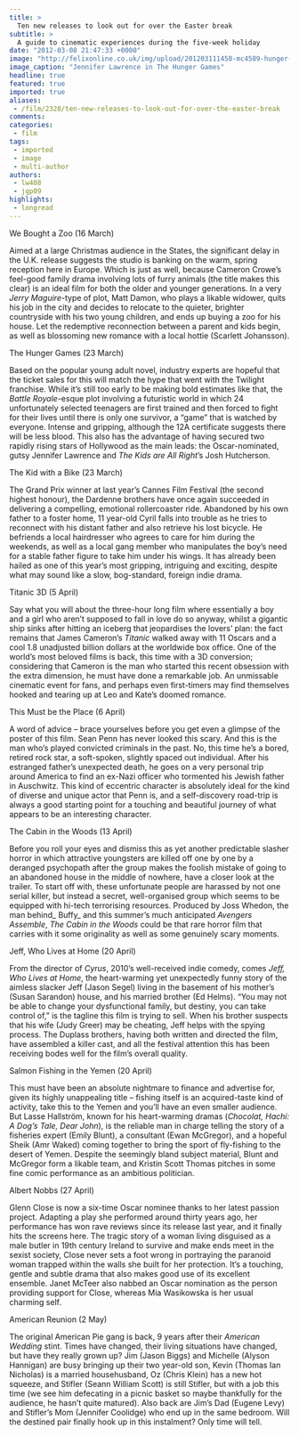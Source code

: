 ```yaml
---
title: >
  Ten new releases to look out for over the Easter break
subtitle: >
  A guide to cinematic experiences during the five-week holiday
date: "2012-03-08 21:47:33 +0000"
image: "http://felixonline.co.uk/img/upload/201203111450-mc4509-hunger-games.jpg"
image_caption: "Jennifer Lawrence in The Hunger Games"
headline: true
featured: true
imported: true
aliases:
 - /film/2328/ten-new-releases-to-look-out-for-over-the-easter-break
comments:
categories:
 - film
tags:
 - imported
 - image
 - multi-author
authors:
 - lw408
 - jgp09
highlights:
 - longread
---
```


We Bought a Zoo (16 March)

Aimed at a large Christmas audience in the States, the significant delay in the U.K. release suggests the studio is banking on the warm, spring reception here in Europe. Which is just as well, because Cameron Crowe’s feel-good family drama involving lots of furry animals (the title makes this clear) is an ideal film for both the older and younger generations. In a very _Jerry Maguire_-type of plot, Matt Damon, who plays a likable widower, quits his job in the city and decides to relocate to the quieter, brighter countryside with his two young children, and ends up buying a zoo for his house. Let the redemptive reconnection between a parent and kids begin, as well as blossoming new romance with a local hottie (Scarlett Johansson).

The Hunger Games (23 March)

Based on the popular young adult novel, industry experts are hopeful that the ticket sales for this will match the hype that went with the Twilight franchise. While it’s still too early to be making bold estimates like that, the _Battle Royale_-esque plot involving a futuristic world in which 24 unfortunately selected teenagers are first trained and then forced to fight for their lives until there is only one survivor, a “game” that is watched by everyone. Intense and gripping, although the 12A certificate suggests there will be less blood. This also has the advantage of having secured two rapidly rising stars of Hollywood as the main leads: the Oscar-nominated, gutsy Jennifer Lawrence and _The Kids are All Right_’s Josh Hutcherson.

The Kid with a Bike (23 March)

The Grand Prix winner at last year’s Cannes Film Festival (the second highest honour), the Dardenne brothers have once again succeeded in delivering a compelling, emotional rollercoaster ride. Abandoned by his own father to a foster home, 11 year-old Cyril falls into trouble as he tries to reconnect with his distant father and also retrieve his lost bicycle. He befriends a local hairdresser who agrees to care for him during the weekends, as well as a local gang member who manipulates the boy’s need for a stable father figure to take him under his wings. It has already been hailed as one of this year’s most gripping, intriguing and exciting, despite what may sound like a slow, bog-standard, foreign indie drama.

Titanic 3D (5 April)

Say what you will about the three-hour long film where essentially a boy and a girl who aren’t supposed to fall in love do so anyway, whilst a gigantic ship sinks after hitting an iceberg that jeopardises the lovers’ plan: the fact remains that James Cameron’s _Titanic_ walked away with 11 Oscars and a cool 1.8 unadjusted billion dollars at the worldwide box office. One of the world’s most beloved films is back, this time with a 3D conversion; considering that Cameron is the man who started this recent obsession with the extra dimension, he must have done a remarkable job. An unmissable cinematic event for fans, and perhaps even first-timers may find themselves hooked and tearing up at Leo and Kate’s doomed romance.

This Must be the Place (6 April)

A word of advice – brace yourselves before you get even a glimpse of the poster of this film. Sean Penn has never looked this scary. And this is the man who’s played convicted criminals in the past. No, this time he’s a bored, retired rock star, a soft-spoken, slightly spaced out individual. After his estranged father’s unexpected death, he goes on a very personal trip around America to find an ex-Nazi officer who tormented his Jewish father in Auschwitz. This kind of eccentric character is absolutely ideal for the kind of diverse and unique actor that Penn is, and a self-discovery road-trip is always a good starting point for a touching and beautiful journey of what appears to be an interesting character.

The Cabin in the Woods (13 April)

Before you roll your eyes and dismiss this as yet another predictable slasher horror in which attractive youngsters are killed off one by one by a deranged psychopath after the group makes the foolish mistake of going to an abandoned house in the middle of nowhere, have a closer look at the trailer. To start off with, these unfortunate people are harassed by not one serial killer, but instead a secret, well-organised group which seems to be equipped with hi-tech terrorising resources. Produced by Joss Whedon, the man behind_ Buffy_ and this summer’s much anticipated _Avengers Assemble_, _The Cabin in the Woods_ could be that rare horror film that carries with it some originality as well as some genuinely scary moments.

Jeff, Who Lives at Home (20 April)

From the director of _Cyrus_, 2010’s well-received indie comedy, comes _Jeff, Who Lives at Home_, the heart-warming yet unexpectedly funny story of the aimless slacker Jeff (Jason Segel) living in the basement of his mother’s (Susan Sarandon) house, and his married brother (Ed Helms). “You may not be able to change your dysfunctional family, but destiny, you can take control of,” is the tagline this film is trying to sell. When his brother suspects that his wife (Judy Greer) may be cheating, Jeff helps with the spying process. The Duplass brothers, having both written and directed the film, have assembled a killer cast, and all the festival attention this has been receiving bodes well for the film’s overall quality.

Salmon Fishing in the Yemen (20 April)

This must have been an absolute nightmare to finance and advertise for, given its highly unappealing title – fishing itself is an acquired-taste kind of activity, take this to the Yemen and you’ll have an even smaller audience. But Lasse Hallström, known for his heart-warming dramas (_Chocolat, Hachi: A Dog’s Tale, Dear John_), is the reliable man in charge telling the story of a fisheries expert (Emily Blunt), a consultant (Ewan McGregor), and a hopeful Sheik (Amr Waked) coming together to bring the sport of fly-fishing to the desert of Yemen. Despite the seemingly bland subject material, Blunt and McGregor form a likable team, and Kristin Scott Thomas pitches in some fine comic performance as an ambitious politician.

Albert Nobbs (27 April)

Glenn Close is now a six-time Oscar nominee thanks to her latest passion project. Adapting a play she performed around thirty years ago, her performance has won rave reviews since its release last year, and it finally hits the screens here. The tragic story of a woman living disguised as a male butler in 19th century Ireland to survive and make ends meet in the sexist society, Close never sets a foot wrong in portraying the paranoid woman trapped within the walls she built for her protection. It’s a touching, gentle and subtle drama that also makes good use of its excellent ensemble. Janet McTeer also nabbed an Oscar nomination as the person providing support for Close, whereas Mia Wasikowska is her usual charming self.

American Reunion (2 May)

The original American Pie gang is back, 9 years after their _American Wedding_ stint. Times have changed, their living situations have changed, but have they really grown up? Jim (Jason Biggs) and Michelle (Alyson Hannigan) are busy bringing up their two year-old son, Kevin (Thomas Ian Nicholas) is a married househusband, Oz (Chris Klein) has a new hot squeeze, and Stifler (Seann William Scott) is still Stifler, but with a job this time (we see him defecating in a picnic basket so maybe thankfully for the audience, he hasn’t quite matured). Also back are Jim’s Dad (Eugene Levy) and Stifler’s Mom (Jennifer Coolidge) who end up in the same bedroom. Will the destined pair finally hook up in this instalment? Only time will tell.
